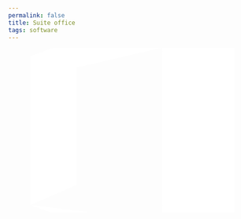 ```yaml
---
permalink: false
title: Suite office
tags: software
---
```



<svg xmlns="http://www.w3.org/2000/svg" width="{{dataMain.sizeOfLogoOnMain}}" height="{{dataMain.sizeOfLogoOnMain}}" viewBox="-29.85 -15.839 52.589 34.911" fill="white" preserveAspectRatio="xMidYMid meet"><path d="M-25.173 17.591v-31.665L2.839-24.427l15.223 4.872v42.626L2.839 27.659-25.173 17.59 2.839 20.96v-36.862l-18.268 4.263v24.967z"/></svg>